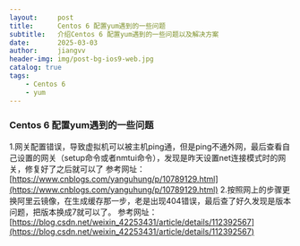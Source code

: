 ```yaml
---
layout:     post
title:      Centos 6 配置yum遇到的一些问题
subtitle:   介绍Centos 6 配置yum遇到的一些问题以及解决方案
date:       2025-03-03
author:     jiangvv
header-img: img/post-bg-ios9-web.jpg
catalog: true
tags:
    - Centos 6
    - yum
---
```


### Centos 6 配置yum遇到的一些问题
1.网关配置错误，导致虚拟机可以被主机ping通，但是ping不通外网，最后查看自己设置的网关（setup命令或者nmtui命令），发现是昨天设置net连接模式时的网关，修复好了之后就可以了
参考网址：[https://www.cnblogs.com/yanguhung/p/10789129.html](https://www.cnblogs.com/yanguhung/p/10789129.html)
2.按照网上的步骤更换阿里云镜像，在生成缓存那一步，老是出现404错误，最后查了好久发现是版本问题，把版本换成7就可以了。
参考网址：[https://blog.csdn.net/weixin_42253431/article/details/112392567](https://blog.csdn.net/weixin_42253431/article/details/112392567)
